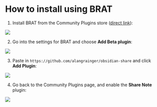 # How to install using BRAT

1. Install BRAT from the Community Plugins store ([direct link](https://obsidian.md/plugins?id=obsidian42-brat)):

![](https://github.com/alangrainger/obsidian-share/assets/16197738/bf47b8ad-4493-40d0-ab98-9a84595c2485)

2. Go into the settings for BRAT and choose **Add Beta plugin**:

![](https://github.com/alangrainger/obsidian-share/assets/16197738/a9edffab-63e3-4996-af64-1908dfd65b11)

3. Paste in `https://github.com/alangrainger/obsidian-share` and click **Add Plugin**:

![](https://github.com/alangrainger/obsidian-share/assets/16197738/e0c914b1-737a-4dda-bc25-bb2a90514ce0)

4. Go back to the Community Plugins page, and enable the **Share Note** plugin:

![](https://github.com/alangrainger/obsidian-share/assets/16197738/2958fe67-aaae-4b41-8cd8-7ce65366ddc6)
